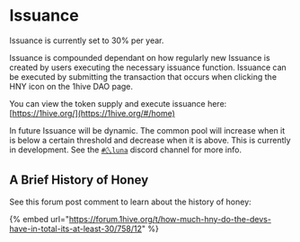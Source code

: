 # Issuance

Issuance is currently set to 30% per year.

Issuance is compounded dependant on how regularly new Issuance is created by users executing the necessary issuance function. Issuance can be executed by submitting the transaction that occurs when clicking the HNY icon on the 1hive DAO page.

You can view the token supply and execute issuance here: [https://1hive.org/](https://1hive.org/#/home)

In future Issuance will be dynamic. The common pool will increase when it is below a certain threshold and decrease when it is above. This is currently in development. See the [`#🌜luna`](https://discord.gg/efpG78vZ4q) discord channel for more info.

## A Brief History of Honey

See this forum post comment to learn about the history of honey: 

{% embed url="https://forum.1hive.org/t/how-much-hny-do-the-devs-have-in-total-its-at-least-30/758/12" %}





